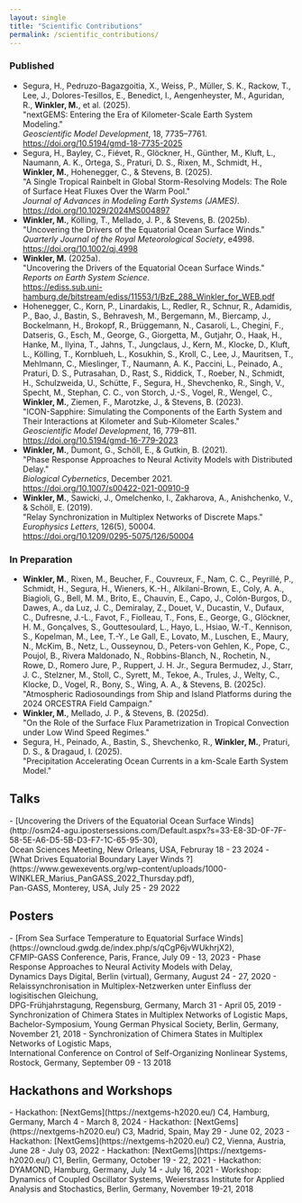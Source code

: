 ```yaml
---
layout: single
title: "Scientific Contributions"
permalink: /scientific_contributions/
---
```

<h3>Published</h3>
<ul>
  <li>
    Segura, H., Pedruzo-Bagazgoitia, X., Weiss, P., Müller, S. K., Rackow, T., Lee, J., Dolores-Tesillos, E., Benedict, I., Aengenheyster, M., Aguridan, R., <b>Winkler, M.</b>, et al. (2025). 
    <br>"nextGEMS: Entering the Era of Kilometer-Scale Earth System Modeling." 
    <br><i>Geoscientific Model Development</i>, 18, 7735–7761. 
    <br><a href="https://doi.org/10.5194/gmd-18-7735-2025">https://doi.org/10.5194/gmd-18-7735-2025</a>
  </li>

  <li>
    Segura, H., Bayley, C., Fiévet, R., Glöckner, H., Günther, M., Kluft, L., Naumann, A. K., Ortega, S., Praturi, D. S., Rixen, M., Schmidt, H., <b>Winkler, M.</b>, Hohenegger, C., & Stevens, B. (2025). 
    <br>"A Single Tropical Rainbelt in Global Storm-Resolving Models: The Role of Surface Heat Fluxes Over the Warm Pool." 
    <br><i>Journal of Advances in Modeling Earth Systems (JAMES)</i>. 
    <br><a href="https://doi.org/10.1029/2024MS004897">https://doi.org/10.1029/2024MS004897</a>
  </li>

  <li>
    <b>Winkler, M.</b>, Kölling, T., Mellado, J. P., & Stevens, B. (2025b). 
    <br>"Uncovering the Drivers of the Equatorial Ocean Surface Winds." 
    <br><i>Quarterly Journal of the Royal Meteorological Society</i>, e4998. 
    <br><a href="https://doi.org/10.1002/qj.4998">https://doi.org/10.1002/qj.4998</a>
  </li>

  <li>
    <b>Winkler, M.</b> (2025a). 
    <br>"Uncovering the Drivers of the Equatorial Ocean Surface Winds." 
    <br><i>Reports on Earth System Science</i>. 
    <br><a href="PhD Thesis, Winkler, Marius">https://ediss.sub.uni-hamburg.de/bitstream/ediss/11553/1/BzE_288_Winkler_for_WEB.pdf</a>
  </li>

  <li>
    Hohenegger, C., Korn, P., Linardakis, L., Redler, R., Schnur, R., Adamidis, P., Bao, J., Bastin, S., Behravesh, M., Bergemann, M., Biercamp, J., Bockelmann, H., Brokopf, R., Brüggemann, N., Casaroli, L., Chegini, F., Datseris, G., Esch, M., George, G., Giorgetta, M., Gutjahr, O., Haak, H., Hanke, M., Ilyina, T., Jahns, T., Jungclaus, J., Kern, M., Klocke, D., Kluft, L., Kölling, T., Kornblueh, L., Kosukhin, S., Kroll, C., Lee, J., Mauritsen, T., Mehlmann, C., Mieslinger, T., Naumann, A. K., Paccini, L., Peinado, A., Praturi, D. S., Putrasahan, D., Rast, S., Riddick, T., Roeber, N., Schmidt, H., Schulzweida, U., Schütte, F., Segura, H., Shevchenko, R., Singh, V., Specht, M., Stephan, C. C., von Storch, J.-S., Vogel, R., Wengel, C., <b>Winkler, M.</b>, Ziemen, F., Marotzke, J., & Stevens, B. (2023). 
    <br>"ICON-Sapphire: Simulating the Components of the Earth System and Their Interactions at Kilometer and Sub-Kilometer Scales." 
    <br><i>Geoscientific Model Development</i>, 16, 779–811. 
    <br><a href="https://doi.org/10.5194/gmd-16-779-2023">https://doi.org/10.5194/gmd-16-779-2023</a>
  </li>

  <li>
    <b>Winkler, M.</b>, Dumont, G., Schöll, E., & Gutkin, B. (2021). 
    <br>"Phase Response Approaches to Neural Activity Models with Distributed Delay." 
    <br><i>Biological Cybernetics</i>, December 2021. 
    <br><a href="https://doi.org/10.1007/s00422-021-00910-9">https://doi.org/10.1007/s00422-021-00910-9</a>
  </li>

  <li>
    <b>Winkler, M.</b>, Sawicki, J., Omelchenko, I., Zakharova, A., Anishchenko, V., & Schöll, E. (2019). 
    <br>"Relay Synchronization in Multiplex Networks of Discrete Maps." 
    <br><i>Europhysics Letters</i>, 126(5), 50004. 
    <br><a href="https://doi.org/10.1209/0295-5075/126/50004">https://doi.org/10.1209/0295-5075/126/50004</a>
  </li>
</ul>

<h3>In Preparation</h3>
<ul>
  <li>
    <b>Winkler, M.</b>, Rixen, M., Beucher, F., Couvreux, F., Nam, C. C., Peyrillé, P., Schmidt, H., Segura, H., Wieners, K.-H., Alkilani-Brown, E., Coly, A. A., Biagioli, G., Bell, M. M., Brito, E., Chauvin, E., Capo, J., Colón-Burgos, D., Dawes, A., da Luz, J. C., Demiralay, Z., Douet, V., Ducastin, V., Dufaux, C., Dufresne, J.-L., Favot, F., Fiolleau, T., Fons, E., George, G., Glöckner, H. M., Gonçalves, S., Gouttesoulard, L., Hayo, L., Hsiao, W.-T., Kennison, S., Kopelman, M., Lee, T.-Y., Le Gall, E., Lovato, M., Luschen, E., Maury, N., McKim, B., Netz, L., Ousseynou, D., Peters-von Gehlen, K., Pope, C., Poujol, B., Rivera Maldonado, N., Robbins-Blanch, N., Rochetin, N., Rowe, D., Romero Jure, P., Ruppert, J. H. Jr., Segura Bermudez, J., Starr, J. C., Stelzner, M., Stoll, C., Syrett, M., Tekoe, A., Trules, J., Welty, C., Klocke, D., Vogel, R., Bony, S., Wing, A. A., & Stevens, B. (2025c). 
    <br>"Atmospheric Radiosoundings from Ship and Island Platforms during the 2024 ORCESTRA Field Campaign."
  </li>

  <li>
    <b>Winkler, M.</b>, Mellado, J. P., & Stevens, B. (2025d). 
    <br>"On the Role of the Surface Flux Parametrization in Tropical Convection under Low Wind Speed Regimes."
  </li>

  <li>
    Segura, H., Peinado, A., Bastin, S., Shevchenko, R., <b>Winkler, M.</b>, Praturi, D. S., & Dragaud, I. (2025). 
    <br>"Precipitation Accelerating Ocean Currents in a km-Scale Earth System Model."
  </li>
</ul>

<h2>Talks</h2>
- [Uncovering the Drivers of the Equatorial Ocean Surface Winds](http://osm24-agu.ipostersessions.com/Default.aspx?s=33-E8-3D-0F-7F-58-5E-A6-D5-5B-D3-F7-1C-65-95-30),<br>
Ocean Sciences Meeting, New Orleans, USA, Februray 18 - 23 2024
- [What Drives Equatorial Boundary Layer Winds ?](https://www.gewexevents.org/wp-content/uploads/1000-WINKLER_Marius_PanGASS_2022_Thursday.pdf),<br>
Pan-GASS, Monterey, USA, July 25 - 29 2022

<h2>Posters</h2>
- [From Sea Surface Temperature to Equatorial Surface Winds](https://owncloud.gwdg.de/index.php/s/qCgP6jvWUkhrjX2),<br>
CFMIP-GASS Conference, Paris, France, July 09 - 13, 2023
- Phase Response Approaches to Neural Activity Models with Delay,<br>
Dynamics Days Digital, Berlin (virtual), Germany, August 24 - 27, 2020
- Relaissynchronisation in Multiplex-Netzwerken unter Einfluss der logisitischen Gleichung,<br>
DPG-Frühjahrstagung, Regensburg, Germany, March 31 - April 05, 2019
- Synchronization of Chimera States in Multiplex Networks of Logistic Maps,<br>
Bachelor-Symposium, Young German Physical Society, Berlin, Germany, November 21, 2018
- Synchronization of Chimera States in Multiplex Networks of Logistic Maps,<br>
International Conference on Control of Self-Organizing Nonlinear Systems, Rostock, Germany, September 09 - 13 2018

<h2>Hackathons and Workshops</h2>
- Hackathon: [NextGems](https://nextgems-h2020.eu/) C4, Hamburg, Germany, March 4 - March 8, 2024
- Hackathon: [NextGems](https://nextgems-h2020.eu/) C3, Madrid, Spain, May 29 - June 02, 2023
- Hackathon: [NextGems](https://nextgems-h2020.eu/) C2, Vienna, Austria, June 28 - July 03, 2022
- Hackathon: [NextGems](https://nextgems-h2020.eu/) C1, Berlin, Germany, October 19 - 22, 2021
- Hackathon: DYAMOND, Hamburg, Germany, July 14 - July 16, 2021
- Workshop: Dynamics of Coupled Oscillator Systems, Weierstrass Institute for Applied Analysis and Stochastics, Berlin, Germany, November 19-21, 2018


